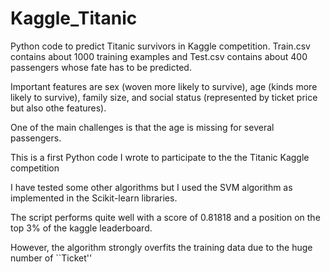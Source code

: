 # Kaggle_Titanic
Python code to predict Titanic survivors in Kaggle competition. Train.csv contains about 1000 training examples
and Test.csv contains about 400 passengers whose fate has to be predicted.

Important features are sex (woven more likely to survive), age (kinds more likely to survive), family size, and social status (represented by ticket price but also othe features).

One of the main challenges is that the age is missing for several passengers.  

This is a first Python code I wrote to participate to the the Titanic Kaggle competition

I have tested some other algorithms but I used the SVM algorithm as implemented in the
Scikit-learn libraries.

The script performs quite well with a score of 0.81818 and a position on the top 3% of the kaggle leaderboard.

However, the algorithm strongly overfits the training data due to the huge number of ``Ticket''
